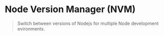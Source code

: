 # Node Version Manager (NVM)

> Switch between versions of Nodejs for multiple Node development evironments.
